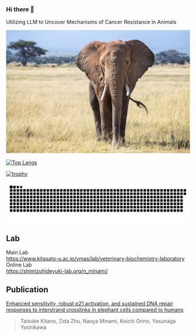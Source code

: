  ### Hi there 👋
 Utilizing LLM to Uncover Mechanisms of Cancer Resistance in Animals

 ![ゾウ](https://github.com/MinamiNaoya/MinamiNaoya/blob/main/african-elephant.jpg)


[![Top Langs](https://github-readme-stats.vercel.app/api/top-langs/?username=MinamiNaoya&layout=compact&hide=html,css,Roff,CMake,Makefile,jupyter%20notebook)](https://github.com/anuraghazra/github-readme-stats)



[![trophy](https://github-profile-trophy.vercel.app/?username=MinamiNaoya)](https://github.com/ryo-ma/github-profile-trophy)


<picture>
 <sorce media="(prefers-color-scheme: dark)" srcset="https://raw.githubusercontent.com/MinamiNaoya/MinamiNaoya/output/github-contribution-grid-snake-dark.svg"></sorce>
 <sorce media="(prefers-color-scheme: light)" srcset="https://raw.githubusercontent.com/MinamiNaoya/MinamiNaoya/output/github-contribution-grid-snake.svg"></sorce>
 <img alt="githun contribution grid snake animation" src="https://raw.githubusercontent.com/MinamiNaoya/MinamiNaoya/output/github-contribution-grid-snake.svg">
</picture>

## Lab
Main Lab  
https://www.kitasato-u.ac.jp/vmas/lab/veterinary-biochemistry-laboratory  
Online Lab  
https://shimizuhideyuki-lab.org/n_minami/  

## Publication 
[Enhanced sensitivity, robust p21 activation, and sustained DNA repair responses to interstrand crosslinks in elephant cells compared to humans](https://www.frontiersin.org/journals/veterinary-science/articles/10.3389/fvets.2025.1570720/full)
>Taisuke Kitano, Zida Zhu, Naoya Minami, Koichi Orino, Yasunaga Yoshikawa


